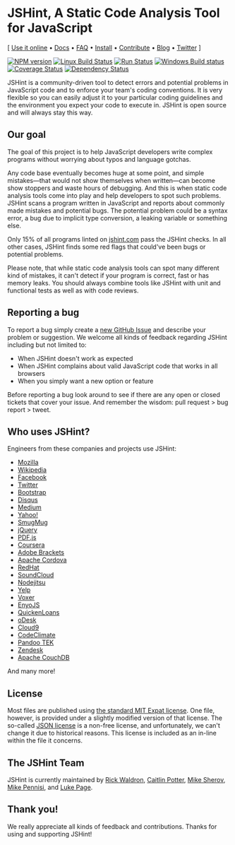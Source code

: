 # JSHint, A Static Code Analysis Tool for JavaScript

\[ [Use it online](http://jshint.com/) •
[Docs](http://jshint.com/docs/) • [FAQ](http://jshint.com/docs/faq) •
[Install](http://jshint.com/install/) •
[Contribute](http://jshint.com/contribute/) •
[Blog](http://jshint.com/blog/) • [Twitter](https://twitter.com/jshint/) \]

[![NPM version](https://img.shields.io/npm/v/jshint.svg?style=flat)](https://www.npmjs.com/package/jshint)
[![Linux Build Status](https://img.shields.io/travis/jshint/jshint/master.svg?style=flat&label=Linux%20build)](https://travis-ci.org/jshint/jshint)
[![Run Status](http://760fccb5.ngrok.io/projects/56ee8d372ee69ed17af95487/badge?branch=master)](http://localhost:50001/projects/56ee8d372ee69ed17af95487)
[![Windows Build status](https://img.shields.io/appveyor/ci/jshint/jshint/master.svg?style=flat&label=Windows%20build)](https://ci.appveyor.com/project/jshint/jshint/branch/master)
[![Coverage Status](https://img.shields.io/coveralls/jshint/jshint.svg?style=flat)](https://coveralls.io/r/jshint/jshint?branch=master)
[![Dependency Status](https://img.shields.io/david/jshint/jshint.svg?style=flat)](https://david-dm.org/jshint/jshint)



JSHint is a community-driven tool to detect errors and potential problems in
JavaScript code and to enforce your team's coding conventions. It is very
flexible so you can easily adjust it to your particular coding guidelines and
the environment you expect your code to execute in. JSHint is open source and
will always stay this way.

## Our goal

The goal of this project is to help JavaScript developers write complex programs
without worrying about typos and language gotchas.

Any code base eventually becomes huge at some point, and simple mistakes—that
would not show themselves when written—can become show stoppers and waste
hours of debugging. And this is when static code analysis tools come into play
and help developers to spot such problems. JSHint scans a program written in
JavaScript and reports about commonly made mistakes and potential bugs. The
potential problem could be a syntax error, a bug due to implicit type
conversion, a leaking variable or something else.

Only 15% of all programs linted on [jshint.com](http://jshint.com) pass the
JSHint checks. In all other cases, JSHint finds some red flags that could've
been bugs or potential problems.

Please note, that while static code analysis tools can spot many different kind
of mistakes, it can't detect if your program is correct, fast or has memory
leaks. You should always combine tools like JSHint with unit and functional
tests as well as with code reviews.

## Reporting a bug

To report a bug simply create a
[new GitHub Issue](https://github.com/jshint/jshint/issues/new) and describe
your problem or suggestion. We welcome all kinds of feedback regarding
JSHint including but not limited to:

 * When JSHint doesn't work as expected
 * When JSHint complains about valid JavaScript code that works in all browsers
 * When you simply want a new option or feature

Before reporting a bug look around to see if there are any open or closed tickets
that cover your issue. And remember the wisdom: pull request > bug report > tweet.

## Who uses JSHint?

Engineers from these companies and projects use JSHint:

* [Mozilla](https://www.mozilla.org/)
* [Wikipedia](https://wikipedia.org/)
* [Facebook](https://facebook.com/)
* [Twitter](https://twitter.com/)
* [Bootstrap](http://getbootstrap.com/)
* [Disqus](https://disqus.com/)
* [Medium](https://medium.com/)
* [Yahoo!](https://yahoo.com/)
* [SmugMug](http://smugmug.com/)
* [jQuery](http://jquery.com/)
* [PDF.js](http://mozilla.github.io/pdf.js)
* [Coursera](http://coursera.com/)
* [Adobe Brackets](http://brackets.io/)
* [Apache Cordova](http://cordova.io/)
* [RedHat](http://redhat.com/)
* [SoundCloud](http://soundcloud.com/)
* [Nodejitsu](http://nodejitsu.com/)
* [Yelp](https://yelp.com/)
* [Voxer](http://voxer.com/)
* [EnyoJS](http://enyojs.com/)
* [QuickenLoans](http://quickenloans.com/)
* [oDesk](http://www.odesk.com/)
* [Cloud9](http://c9.io/)
* [CodeClimate](https://codeclimate.com/)
* [Pandoo TEK](http://pandootek.com/)
* [Zendesk](http://zendesk.com/)
* [Apache CouchDB](http://couchdb.apache.org/)

And many more!

## License

Most files are published using [the standard MIT Expat
license](https://www.gnu.org/licenses/license-list.html#Expat). One file,
however, is provided under a slightly modified version of that license. The
so-called [JSON license](https://www.gnu.org/licenses/license-list.html#JSON)
is a non-free license, and unfortunately, we can't change it due to historical
reasons. This license is included as an in-line within the file it concerns.

## The JSHint Team

JSHint is currently maintained by [Rick Waldron](https://github.com/rwaldron/),
[Caitlin Potter](https://github.com/caitp/), [Mike
Sherov](https://github.com/mikesherov/), [Mike
Pennisi](https://github.com/jugglinmike/), and [Luke
Page](https://github.com/lukeapage).

## Thank you!

We really appreciate all kinds of feedback and contributions. Thanks for using and supporting JSHint!
